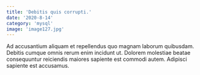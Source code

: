 ```yaml
---
title: 'Debitis quis corrupti.'
date: '2020-8-14'
category: 'mysql'
image: 'image127.jpg'
---
```


Ad accusantium aliquam et repellendus quo magnam laborum quibusdam. Debitis cumque omnis rerum enim incidunt ut. Dolorem molestiae beatae consequuntur reiciendis maiores sapiente est commodi autem. Adipisci sapiente est accusamus.
